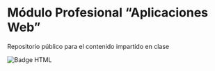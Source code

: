 # Módulo Profesional “Aplicaciones Web”
Repositorio público para el contenido impartido en clase

![Badge HTML](https://forthebadge.com/images/badges/uses-html.png)